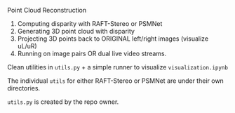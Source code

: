 Point Cloud Reconstruction
1. Computing disparity with RAFT-Stereo or PSMNet
2. Generating 3D point cloud with disparity
3. Projecting 3D points back to ORIGINAL left/right images (visualize uL/uR)
4. Running on image pairs OR dual live video streams.

Clean utilities in ``utils.py`` + a simple runner to visualize ``visualization.ipynb``

The individual ``utils`` for either RAFT-Stereo or PSMNet are under their own directories. 

``utils.py`` is created by the repo owner. 
